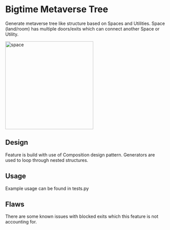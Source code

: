 # Bigtime Metaverse Tree

Generate metaverse tree like structure based on Spaces and Utilities.
Space (land/room) has multiple doors/exits which can connect another Space or Utility.

<img width="277" alt="space" src="https://github.com/hudoman/metaverse-tree/assets/153922791/cff4af6f-13be-4970-8f50-cc6def20e56b">

## Design

Feature is build with use of Composition design pattern.
Generators are used to loop through nested structures.

## Usage
Example usage can be found in tests.py

## Flaws
There are some known issues with blocked exits which this feature is not accounting for. 

